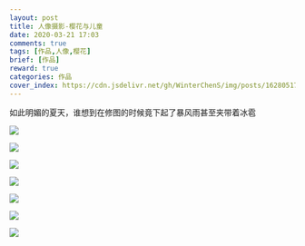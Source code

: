 ```yaml
---
layout: post
title: 人像摄影-樱花与儿童
date: 2020-03-21 17:03
comments: true
tags: [作品,人像,樱花]
brief: [作品]
reward: true
categories: 作品
cover_index: https://cdn.jsdelivr.net/gh/WinterChenS/img/posts/1628051732783789.jpg
---
```


如此明媚的夏天，谁想到在修图的时候竟下起了暴风雨甚至夹带着冰雹

![](https://cdn.jsdelivr.net/gh/WinterChenS/img/posts/1628051934168248.jpg)

![](https://cdn.jsdelivr.net/gh/WinterChenS/img/posts/1628051934981404.jpg)

![](https://cdn.jsdelivr.net/gh/WinterChenS/img/posts/1628051935568204.jpg)


![](https://cdn.jsdelivr.net/gh/WinterChenS/img/posts/1628051938104396.jpg)

![](https://cdn.jsdelivr.net/gh/WinterChenS/img/posts/1628051939061252.jpg)

![](https://cdn.jsdelivr.net/gh/WinterChenS/img/posts/1628051940378292.jpg)

![](https://cdn.jsdelivr.net/gh/WinterChenS/img/posts/1628053668408048.jpg)




